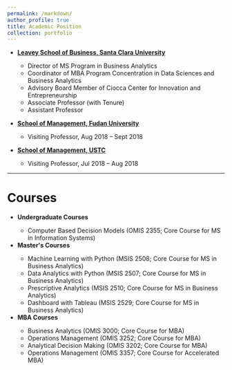 ```yaml
---
permalink: /markdown/
author_profile: true
title: Academic Position
collection: portfolio
---
```

<ul>
  <li><strong><a href="https://www.scu.edu/business/">Leavey School of Business, Santa Clara University</a></strong></li>
  <ul>
    <li>Director of MS Program in Business Analytics</li>
    <li>Coordinator of MBA Program Concentration in Data Sciences and Business Analytics</li>
    <li>Advisory Board Member of Ciocca Center for Innovation and Entrepreneurship</li>
    <li>Associate Professor (with Tenure)</li>
    <li>Assistant Professor</li>
  </ul>
</ul>

<ul>
  <li><strong><a href="https://www.fdsm.fudan.edu.cn/en/">School of Management, Fudan University</a></strong></li>
  <ul>
    <li>Visiting Professor, Aug 2018 – Sept 2018</li>
  </ul>
</ul>

<ul>
  <li><strong><a href="https://en.business.ustc.edu.cn/main.htm">School of Management, USTC</a></strong></li>
  <ul>
    <li>Visiting Professor, Jul 2018 – Aug 2018</li>
  </ul>
</ul>

<hr>

<h1>Courses</h1>

<ul>
  <li><strong>Undergraduate Courses</strong></li>
  <ul>
    <li>Computer Based Decision Models (OMIS 2355; Core Course for MS in Information Systems)</li>
  </ul>

  <li><strong>Master's Courses</strong></li>
  <ul>
    <li>Machine Learning with Python (MSIS 2508; Core Course for MS in Business Analytics)</li>
    <li>Data Analytics with Python (MSIS 2507; Core Course for MS in Business Analytics)</li>
    <li>Prescriptive Analytics (MSIS 2510; Core Course for MS in Business Analytics)</li>
    <li>Dashboard with Tableau (MSIS 2529; Core Course for MS in Business Analytics)</li>
  </ul>

  <li><strong>MBA Courses</strong></li>
  <ul>
    <li>Business Analytics (OMIS 3000; Core Course for MBA)</li>
    <li>Operations Management (OMIS 3252; Core Course for MBA)</li>
    <li>Analytical Decision Making (OMIS 3202; Core Course for MBA)</li>
    <li>Operations Management (OMIS 3357; Core Course for Accelerated MBA)</li>
  </ul>
</ul>
